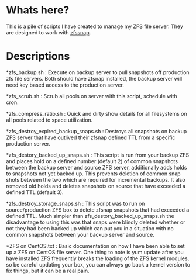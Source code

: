 # Whats here?
This is a pile of scripts I have created to manage my ZFS file server. They are designed to work with [zfssnap](https://github.com/zfsnap/zfsnap).

# Descriptions
*zfs_backup.sh : Execute on backup server to pull snapshots off production zfs file servers. Both should have zfsnap installed, the backup server will need key based access to the production server.

*zfs_scrub.sh : Scrub all pools on server with this script, schedule with cron.

*zfs_compress_ratio.sh : Quick and dirty show details for all filesystems on all pools related to space utilization.

*zfs_destroy_expired_backup_snaps.sh : Destroys all snapshots on backup ZFS server that have outlived their zfsnap defined TTL from a specific production server.

*zfs_destory_backed_up_snaps.sh : This script is run from your backup ZFS and places hold on a defined number (default 2) of common snapshots between the backup server and source ZFS server, additionally adds holds to snapshots not yet backed up. This prevents deletion of common snap shots between the two which are required for incremental backups. It also removed old holds and deletes snapshots on source that have exceeded a defined TTL (default 3).

*zfs_destroy_storage_snaps.sh : This script was to run on source/production ZFS box to delete zfsnap snapshots that had excceded a defined TTL. Much simpler than zfs_destory_backed_up_snaps.sh the disadvantage to using this was that snaps were blindly deleted whether or not they had been backed up which can put you in a situation with no common snapshots between your backup server and source.

*ZFS on CentOS.txt : Basic documentation on how I have been able to set up a ZFS on CentOS file server. One thing to note is yum update after you have installed ZFS frequently breaks the loading of the ZFS kernel modules, so be careful updating your box, you can always go back a kernel version to fix things, but it can be a real pain.

